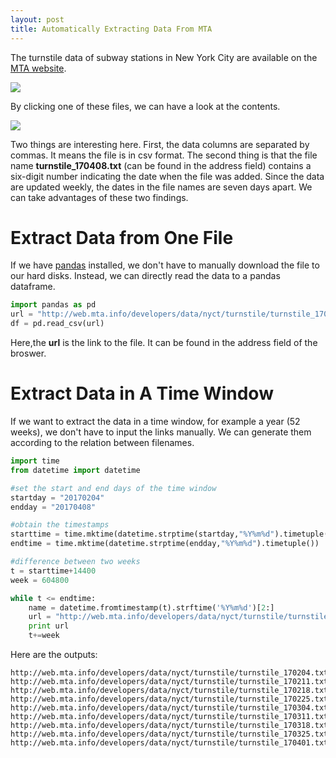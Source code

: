 ```yaml
---
layout: post
title: Automatically Extracting Data From MTA
---
```


The turnstile data of subway stations in New York City are available on the [MTA website](http://web.mta.info/developers/turnstile.html).

![](https://github.com/leeguoo/leeguoo.github.io/blob/master/images/2017-04-16-MTA-auto-extraction/Screen%20Shot%202017-04-16%20at%2011.45.46%20AM.png?raw=true)

By clicking one of these files, we can have a look at the contents.

![](https://github.com/leeguoo/leeguoo.github.io/blob/master/images/2017-04-16-MTA-auto-extraction/Screen%20Shot%202017-04-16%20at%201.40.43%20PM.png?raw=true)

Two things are interesting here. First, the data columns are separated by commas. It means the file is in csv format. The second thing is that the file name **turnstile_170408.txt** (can be found in the address field) contains a six-digit number indicating the date when the file was added. Since the data are updated weekly, the dates in the file names are seven days apart. We can take advantages of these two findings.

# Extract Data from One File

If we have [pandas](http://pandas.pydata.org/) installed, we don't have to manually download the file to our hard disks. Instead, we can directly read the data to a pandas dataframe.

```python
import pandas as pd
url = "http://web.mta.info/developers/data/nyct/turnstile/turnstile_170408.txt"
df = pd.read_csv(url)
``` 

Here,the **url** is the link to the file. It can be found in the address field of the broswer.  

# Extract Data in A Time Window

If we want to extract the data in a time window, for example a year (52 weeks), we don't have to input the links manually. We can generate them according to the relation between filenames.

```python
import time
from datetime import datetime

#set the start and end days of the time window
startday = "20170204"
endday = "20170408"

#obtain the timestamps
starttime = time.mktime(datetime.strptime(startday,"%Y%m%d").timetuple())
endtime = time.mktime(datetime.strptime(endday,"%Y%m%d").timetuple())

#difference between two weeks
t = starttime+14400
week = 604800

while t <= endtime:
    name = datetime.fromtimestamp(t).strftime('%Y%m%d')[2:]
    url = "http://web.mta.info/developers/data/nyct/turnstile/turnstile_{0}.txt".format(name)
    print url
    t+=week
```
Here are the outputs:
```
http://web.mta.info/developers/data/nyct/turnstile/turnstile_170204.txt
http://web.mta.info/developers/data/nyct/turnstile/turnstile_170211.txt
http://web.mta.info/developers/data/nyct/turnstile/turnstile_170218.txt
http://web.mta.info/developers/data/nyct/turnstile/turnstile_170225.txt
http://web.mta.info/developers/data/nyct/turnstile/turnstile_170304.txt
http://web.mta.info/developers/data/nyct/turnstile/turnstile_170311.txt
http://web.mta.info/developers/data/nyct/turnstile/turnstile_170318.txt
http://web.mta.info/developers/data/nyct/turnstile/turnstile_170325.txt
http://web.mta.info/developers/data/nyct/turnstile/turnstile_170401.txt
```
